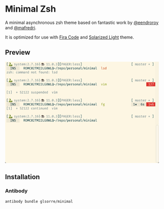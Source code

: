 # Minimal Zsh

A minimal asynchronous zsh theme based on fantastic work by [@eendroroy](https://github.com/eendroroy) and [@mafredri](https://github.com/mafredri).

It is optimized for use with [Fira Code](https://github.com/tonsky/FiraCode) and [Solarized Light](https://ethanschoonover.com/solarized/) theme.

## Preview
![A minimal zsh preview](preview.png)

## Installation 
### Antibody

```
antibody bundle glsorre/minimal
```
